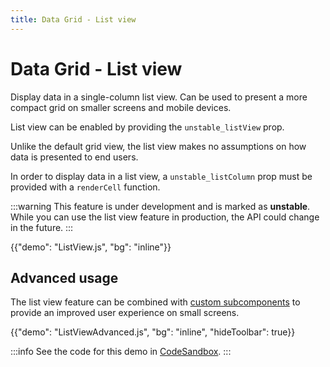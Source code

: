 ```yaml
---
title: Data Grid - List view
---
```


# Data Grid - List view [<span class="plan-pro"></span>](/x/introduction/licensing/#pro-plan 'Pro plan')

<p class="description">Display data in a single-column list view. Can be used to present a more compact grid on smaller screens and mobile devices.</p>

List view can be enabled by providing the `unstable_listView` prop.

Unlike the default grid view, the list view makes no assumptions on how data is presented to end users.

In order to display data in a list view, a `unstable_listColumn` prop must be provided with a `renderCell` function.

:::warning
This feature is under development and is marked as **unstable**. While you can use the list view feature in production, the API could change in the future.
:::

{{"demo": "ListView.js", "bg": "inline"}}

## Advanced usage

The list view feature can be combined with [custom subcomponents](/x/react-data-grid/components/) to provide an improved user experience on small screens.

{{"demo": "ListViewAdvanced.js", "bg": "inline", "hideToolbar": true}}

:::info
See the code for this demo in [CodeSandbox](https://codesandbox.io/p/sandbox/x-react-data-grid-list-view-zmkzhz).
:::

